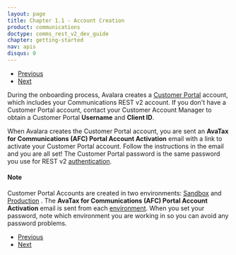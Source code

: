 ```yaml
---
layout: page
title: Chapter 1.1 - Account Creation
product: communications
doctype: comms_rest_v2_dev_guide
chapter: getting-started
nav: apis
disqus: 0
---
```


<ul class="pager">
  <li class="previous"><a href="/communications/dev-guide_rest_v2/getting-started/"><i class="glyphicon glyphicon-chevron-left"></i>Previous</a></li>
  <li class="next"><a href="/communications/dev-guide_rest_v2/getting-started/authentication/">Next<i class="glyphicon glyphicon-chevron-right"></i></a></li>
</ul>

During the onboarding process, Avalara creates a <a class="dev-guide-link" href="https://communications.avalara.net">Customer Portal</a> account, which includes your Communications REST v2 account.  If you don't have a Customer Portal account, contact your Customer Account Manager to obtain a Customer Portal <b>Username</b> and <b>Client ID</b>.

When Avalara creates the Customer Portal account, you are sent an <b>AvaTax for Communications (AFC) Portal Account Activation</b> email with a link to activate your Customer Portal account.  Follow the instructions in the email and you are all set!  The Customer Portal password is the same password you use for REST v2 <a class="dev-guide-link" href="/communications/dev-guide_rest_v2/getting-started/authentication/">authentication</a>.

<h4>Note</h4>
Customer Portal Accounts are created in two environments: <a class="dev-guide-link" href="https://communicationsua.avalara.net">Sandbox</a> and <a class="dev-guide-link" href="https://communications.avalara.net">Production</a> .  The <b>AvaTax for Communications (AFC) Portal Account Activation</b> email is sent from each <a class="dev-guide-link" href="/communications/dev-guide_rest_v2/getting-started/environments-endpoints/">environment</a>.  When you set your password, note which environment you are working in so you can avoid any password problems.

<ul class="pager">
  <li class="previous"><a href="/communications/dev-guide_rest_v2/getting-started/"><i class="glyphicon glyphicon-chevron-left"></i>Previous</a></li>
  <li class="next"><a href="/communications/dev-guide_rest_v2/getting-started/authentication/">Next<i class="glyphicon glyphicon-chevron-right"></i></a></li>
</ul>